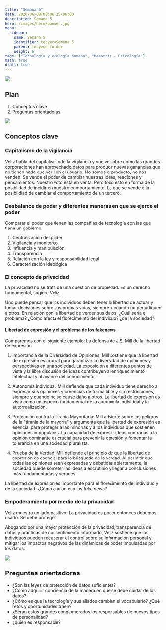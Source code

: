 ```yaml
---
title: "Semana 5"
date: 2020-06-08T08:06:25+06:00
description: Semana 5
hero: /images/hero/banner.jpg
menu:
  sidebar:
    name: Semana 5
    identifier: tecyecoSemana 5
    parent: tecyeco-folder
    weight: 6
tags: ["Tecnología y ecología humana", "Maestría - Psicología"]
math: true
draft: true
---
```



![](/courses/hfc/_index_files/borde.jpg)

## Plan
1. Conceptos clave
1. Preguntas orientadoras


![](/courses/hfc/_index_files/borde.jpg)



## Conceptos clave


### Capitalismo de la vigilancia

Veliz habla del capitalism ode la vigilancia y vuelve sobre cómo las grandes corporaciones han aprovechado datos para producir nuevas ganancias que no tienen nada que ver con el usuario. No somos el producto; no nos venden. Se vende el poder de cambiar nuestras ideas, reaciones y pensamientos. Nuestro voto está en venta. Pero todo esto en forma de la posiblidad de incidir en nuestro comportamiento. Lo que se vende e la posibildiad de cambiar el comportamiento de un tercero. 


### Desbalance de poder y diferentes maneras en que se ejerce el poder

Comparar el poder que tienen las compañias de tecnología con las que tiene un gobierno. 

1. Centralización del poder
1. Vigilancia y monitoreo
1. Influencia y manipulación
1. Transparencia
1. Relación con la ley y responsabilidad legal
1. Caracterización ideológica


### El concepto de privacidad

La privacidad no se trata de una cuestión de propiedad. Es un derecho fundamental, sugiere Veliz. 

Uno puede pensar que los individuos deben tener la libertad de actuar y tomar decisiones sobre sus propias vidas, siempre y cuando no perjudiquen a otros. En relación con la libertad de verder sus datos, ¿Cuál sería el problema? ¿Cómo afecta el florecimeinto del individuo? ¿de la sociedad? 


#### Libertad de expresión y el problema de los fakenews

Comparemos con el siguiente ejemplo: La defensa de J.S. Mill de la libertad de expresión

1. Importancia de la Diversidad de Opiniones: Mill sostiene que la libertad de expresión es crucial para garantizar la diversidad de opiniones y perspectivas en una sociedad. La exposición a diferentes puntos de vista y la libre discusión de ideas contribuyen al enriquecimiento intelectual y al avance del conocimiento.

2. Autonomía Individual: Mill defiende que cada individuo tiene derecho a expresar sus opiniones y creencias de forma libre y sin restricciones, siempre y cuando no se cause daño a otros. La libertad de expresión es vista como un aspecto fundamental de la autonomía individual y la autorrealización.

3. Protección contra la Tiranía Mayoritaria: Mill advierte sobre los peligros de la "tiranía de la mayoría" y argumenta que la libertad de expresión es esencial para proteger a las minorías y a los individuos que sostienen opiniones impopulares. La capacidad de expresar ideas contrarias a la opinión dominante es crucial para prevenir la opresión y fomentar la tolerancia en una sociedad pluralista.

4. Prueba de la Verdad: Mill defiende el principio de que la libertad de expresión es esencial para la búsqueda de la verdad. Al permitir que todas las opiniones sean expresadas y debatidas abiertamente, la sociedad puede someter las ideas a escrutinio y llegar a conclusiones más fundamentadas y veraces.

La libertad de expresión es importante para el florecimeinto del individuo y de la sociedad. ¿Cómo anulan eso las *fake news*?

### Empoderamiento por medio de la privacidad

Veliz muestra un lado positivo: La privacidad es poder entonces debemos usarlo. Se debe proteger. 

Abogando por una mayor protección de la privacidad, transparencia de datos y prácticas de consentimiento informado, Veliz sostiene que los individuos pueden recuperar el control sobre su información personal y mitigar los impactos negativos de las dinámicas de poder impulsadas por los datos.

![](/courses/hfc/_index_files/borde.jpg)


## Preguntas orientadoras

- ¿Son las leyes de protección de datos suficientes?
- ¿Cómo adquirir conciencia de la manera en que se debe cuidar de los datos?
- ¿Cómo es que la tecnología y sus aliados cambian el vocabulario? ¿Qué retos y oportunidades traen?
- ¿Serán estos grandes conglomerados los responsables de nuevos tipos de personalidad?
- ¿quién es responsable?


